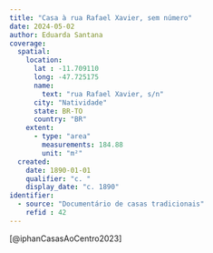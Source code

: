 ```yaml
---
title: "Casa à rua Rafael Xavier, sem número"
date: 2024-05-02
author: Eduarda Santana
coverage:
  spatial:
    location:
      lat : -11.709110
      long: -47.725175
      name: 
        text: "rua Rafael Xavier, s/n"
      city: "Natividade"
      state: BR-TO
      country: "BR"
    extent:
      - type: "area"
        measurements: 184.88
        unit: "m²"
  created:
    date: 1890-01-01
    qualifier: "c. "
    display_date: "c. 1890"
identifier:
  - source: "Documentário de casas tradicionais"
    refid : 42
---
```

[@iphanCasasAoCentro2023]
